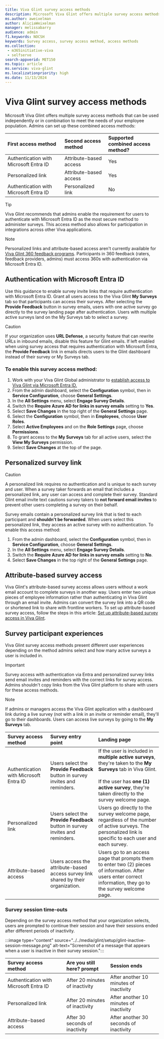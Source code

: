 ```yaml
---
title: Viva Glint survey access methods
description: Microsoft Viva Glint offers multiple survey access methods that can be used independently or in combination to meet the needs of your employee population. 
ms.author: aweixelman
author: AliciaWeixelman
manager: melissabarry
audience: admin
f1.keywords: NOCSH
keywords: Survey access, survey access method, access methods
ms.collection: 
 - m365initiative-viva
 - selfserve
search-appverid: MET150
ms.topic: article
ms.service: viva-glint
ms.localizationpriority: high
ms.date: 11/13/2024
---
```


# Viva Glint survey access methods

Microsoft Viva Glint offers multiple survey access methods that can be used independently or in combination to meet the needs of your employee population. Admins can set up these combined access methods:

|First access method   |Second access method   |Supported combined access method?|
|:----------|:-----------|:------------|
|Authentication with Microsoft Entra ID     |Attribute-based access      |Yes       |
|Personalized link |Attribute-based access    |Yes |
|Authentication with Microsoft Entra ID |Personalized link  |No|

> [!TIP] 
> Viva Glint recommends that admins enable the requirement for users to authenticate with Microsoft Entra ID as the most secure method to administer surveys. This access method also allows for participation in integrations across other Viva applications.

> [!NOTE] 
> Personalized links and attribute-based access aren't currently available for [Viva Glint 360 feedback programs](360-overview.md). Participants in 360 feedback (raters, feedback providers, admins) must access 360s with authentication via Microsoft Entra ID. 

## Authentication with Microsoft Entra ID

Use this guidance to enable survey invite links that require authentication with Microsoft Entra ID. Grant all users access to the Viva Glint **My Surveys** tab so that participants can access their surveys. After selecting the **Provide Feedback** button in survey emails, users with one active survey go directly to the survey landing page after authentication. Users with multiple active surveys land on the My Surveys tab to select a survey.

> [!CAUTION] 
> If your organization uses **URL Defense**, a security feature that can rewrite URLs in inbound emails, disable this feature for Glint emails. If left enabled when using survey access that requires authentication with Microsoft Entra, the **Provide Feedback** link in emails directs users to the Glint dashboard instead of their survey or My Surveys tab.

### To enable this survey access method:

1. Work with your Viva Glint Global administrator to [establish access to Viva Glint via Microsoft Entra ID.](https://go.microsoft.com/fwlink/?linkid=2238425)
1. From the admin dashboard, select the **Configuration** symbol, then in **Service Configuration**, choose **General Settings**.
3. In the **All Settings** menu, select **Engage Survey Details**.
4. Switch the **Require Azure AD for links in survey emails** setting to **Yes**.
5. Select **Save Changes** in the top right of the **General Settings** page.
6. Select the **Configuration** symbol, then in **Employees**, choose **User Roles**.
7. Select **Active Employees** and on the **Role Settings** page, choose **Permissions**.
8. To grant access to the **My Surveys** tab for all active users, select the **View My Surveys** permission.
9. Select **Save Changes** at the top of the page.

## Personalized survey link

> [!CAUTION] 
> A personalized link requires no authentication and is unique to each survey and user. When a survey taker forwards an email that includes a personalized link, any user can access and complete their survey. Standard Glint email invite text cautions survey takers to **not forward email invites** to prevent other users completing a survey on their behalf.

Survey emails contain a personalized survey link that is tied to each participant and **shouldn't be forwarded**. When users select this personalized link, they access an active survey with no authentication. To enable this access method:

1. From the admin dashboard, select the **Configuration** symbol, then in **Service Configuration**, choose **General Settings**.
3. In the **All Settings** menu, select **Engage Survey Details**.
4. Switch the **Require Azure AD for links in survey emails** setting to **No**.
5. Select **Save Changes** in the top right of the **General Settings** page.

## Attribute-based survey access

Viva Glint's attribute-based survey access allows users without a work email account to complete surveys in another way. Users enter two unique pieces of employee information rather than authenticating in Viva Glint through an email invite. Admins can convert the survey link into a QR code or shortened link to share with frontline workers. To set up attribute-based survey access, follow the steps in this article: [Set up attribute-based survey access in Viva Glint](https://go.microsoft.com/fwlink/?linkid=2230745).

## Survey participant experiences

Viva Glint survey access methods present different user experiences depending on the method admins select and how many active surveys a user is included in. 

> [!IMPORTANT] 
> Survey access with authentication via Entra and personalized survey links send email invites and reminders with the correct links for survey access. Admins shouldn't copy links from the Viva Glint platform to share with users for these access methods.

> [!NOTE] 
> If admins or managers access the Viva Glint application with a dashboard link during a live survey (not with a link in an invite or reminder email), they'll go to their dashboards. Users can access live surveys by going to the **My Surveys** tab.

|Survey access method   |Survey entry point   |Landing page|
|:----------|:-----------|:------------|
|Authentication with Microsoft Entra ID     |Users select the **Provide Feedback** button in survey invites and reminders.      |If the user is included in **multiple active surveys**, they're taken to the **My Surveys** tab in Viva Glint.<br><br>If the user has **one (1) active survey**, they're taken directly to the survey welcome page.       |
|Personalized link |Users select the **Provide Feedback** button in survey invites and reminders.    |Users go directly to the survey welcome page, regardless of the number of active surveys. The personalized link is specific to each user and each survey. |
|Attribute-based access |Users access the attribute-based access survey link shared by their organization.  |Users go to an access page that prompts them to enter two (2) pieces of information. After users enter correct information, they go to the survey welcome page.|

### Survey session time-outs

Depending on the survey access method that your organization selects, users are prompted to continue their session and have their sessions ended after different periods of inactivity. 

:::image type="content" source="../../media/glint/setup/glint-inactive-session-message.png" alt-text="Screenshot of a message that appears when a user is inactive in their survey session.":::

|Survey access method   |Are you still here? prompt   |Session ends|
|:----------|:-----------|:------------|
|Authentication with Microsoft Entra ID     |After 20 minutes of inactivity       |After another 10 minutes of inactivity        |
|Personalized link |After 20 minutes of inactivity    |After another 10 minutes of inactivity |
|Attribute-based access |After 30 seconds of inactivity   |After another 30 seconds of inactivity|
